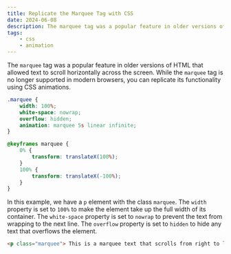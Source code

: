 ```yaml
---
title: Replicate the Marquee Tag with CSS
date: 2024-06-08
description: The marquee tag was a popular feature in older versions of HTML that allowed text to scroll horizontally across the screen. While the marquee tag is no longer supported in modern browsers, you can replicate its functionality using CSS animations. Learn how to create a marquee effect with CSS in this tip.
tags:
    - css
    - animation
---
```


The `marquee` tag was a popular feature in older versions of HTML that allowed text to scroll horizontally across the screen. While the `marquee` tag is no longer supported in modern browsers, you can replicate its functionality using CSS animations.

```css
.marquee {
    width: 100%;
    white-space: nowrap;
    overflow: hidden;
    animation: marquee 5s linear infinite;
}

@keyframes marquee {
    0% {
        transform: translateX(100%);
    }
    100% {
        transform: translateX(-100%);
    }
}
```

In this example, we have a `p` element with the class `marquee`. The `width` property is set to `100%` to make the element take up the full width of its container. The `white-space` property is set to `nowrap` to prevent the text from wrapping to the next line. The `overflow` property is set to `hidden` to hide any text that overflows the element.

```html
<p class="marquee"> This is a marquee text that scrolls from right to left.</p>